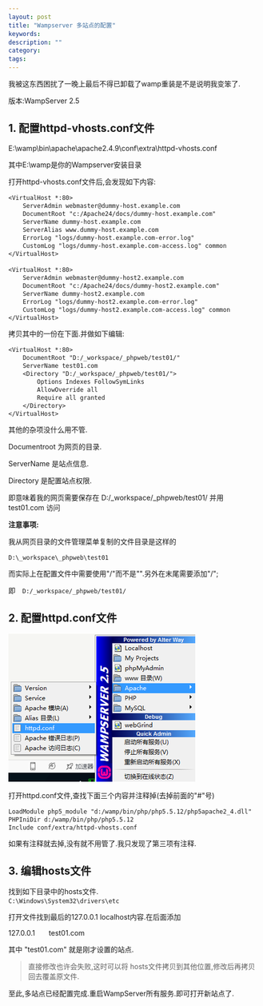 ```yaml
---
layout: post
title: "Wampserver 多站点的配置"
keywords: 
description: ""
category: 
tags: 
---
```


<!--markdown-->我被这东西困扰了一晚上最后不得已卸载了wamp重装是不是说明我变笨了.  
版本:WampServer 2.5  
  
## 1. 配置httpd-vhosts.conf文件  

E:\wamp\bin\apache\apache2.4.9\conf\extra\httpd-vhosts.conf

其中E:\wamp是你的Wampserver安装目录
  
打开httpd-vhosts.conf文件后,会发现如下内容:  
  
    <VirtualHost *:80>  
        ServerAdmin webmaster@dummy-host.example.com  
        DocumentRoot "c:/Apache24/docs/dummy-host.example.com"  
        ServerName dummy-host.example.com  
        ServerAlias www.dummy-host.example.com  
        ErrorLog "logs/dummy-host.example.com-error.log"  
        CustomLog "logs/dummy-host.example.com-access.log" common  
    </VirtualHost>  
  
    <VirtualHost *:80>  
        ServerAdmin webmaster@dummy-host2.example.com  
        DocumentRoot "c:/Apache24/docs/dummy-host2.example.com"  
        ServerName dummy-host2.example.com  
        ErrorLog "logs/dummy-host2.example.com-error.log"  
        CustomLog "logs/dummy-host2.example.com-access.log" common  
    </VirtualHost>  
  
拷贝其中的一份在下面.并做如下编辑:  
  
    <VirtualHost *:80>  
        DocumentRoot "D:/_workspace/_phpweb/test01/"  
        ServerName test01.com  
        <Directory "D:/_workspace/_phpweb/test01/">  
            Options Indexes FollowSymLinks  
            AllowOverride all  
            Require all granted  
        </Directory>  
    </VirtualHost>  
  
其他的杂项没什么用不管.  
  
Documentroot 为网页的目录.  
  
ServerName 是站点信息.  
  
Directory 是配置站点权限.  
  
即意味着我的网页需要保存在 D:/_workspace/_phpweb/test01/ 并用 test01.com 访问  
  
**注意事项:**  
  
我从网页目录的文件管理菜单复制的文件目录是这样的  
  
    D:\_workspace\_phpweb\test01  
  
而实际上在配置文件中需要使用"/"而不是"\".另外在末尾需要添加"/";  
  
即　`D:/_workspace/_phpweb/test01/`  
  
## 2. 配置httpd.conf文件  
  
![blob.png](/usr/uploads/2015/12/17/1450316765462892.png "1450316765462892.png")  
  
打开httpd.conf文件,查找下面三个内容并注释掉(去掉前面的&quot;#&quot;号)  
  
    LoadModule php5_module "d:/wamp/bin/php/php5.5.12/php5apache2_4.dll"  
    PHPIniDir d:/wamp/bin/php/php5.5.12  
    Include conf/extra/httpd-vhosts.conf  
  
如果有注释就去掉,没有就不用管了.我只发现了第三项有注释.  
  
## 3. 编辑hosts文件  
  
找到如下目录中的hosts文件.  
`C:\Windows\System32\drivers\etc`  
  
打开文件找到最后的127.0.0.1    localhost内容.在后面添加  
  
127.0.0.1 &nbsp; &nbsp; &nbsp; test01.com  
  
其中 "test01.com" 就是刚才设置的站点.  
  
> 直接修改也许会失败,这时可以将 hosts文件拷贝到其他位置,修改后再拷贝回去覆盖原文件.  
  
至此,多站点已经配置完成.重启WampServer所有服务.即可打开新站点了.  
